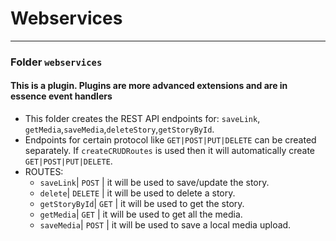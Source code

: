 # Webservices

---

### Folder `webservices`

#### This is a plugin. Plugins are more advanced extensions and are in essence event handlers

- This folder creates the REST API endpoints for: `saveLink`, `getMedia`,`saveMedia`,`deleteStory`,`getStoryById`.
- Endpoints for certain protocol like `GET|POST|PUT|DELETE` can be created separately. If `createCRUDRoutes` is used then it will automatically create `GET|POST|PUT|DELETE`.
- ROUTES:
    - `saveLink`| `POST` | it will be used to save/update the story.
    - `delete`| `DELETE` | it will be used to delete a story.
    - `getStoryById`| `GET` | it will be used to get the story.
    - `getMedia`| `GET` | it will be used to get all the media.
    - `saveMedia`| `POST` | it will be used to save a local media upload.
